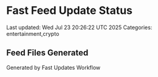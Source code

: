 # Fast Feed Update Status
Last updated: Wed Jul 23 20:26:22 UTC 2025
Categories: entertainment,crypto

## Feed Files Generated

Generated by Fast Updates Workflow
